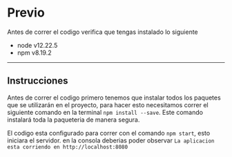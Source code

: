 # Previo

Antes de correr el codigo verifica que tengas instalado lo siguiente

- node v12.22.5
- npm v8.19.2

---

## Instrucciones

Antes de correr el codigo primero tenemos que instalar todos los paquetes que se utilizarán en el proyecto, para hacer esto necesitamos correr el siguiente comando en la terminal `npm install --save`. Este comando instalará toda la paqueteria de manera segura.

El codigo esta configurado para correr con el comando `npm start`, esto iniciara el servidor. en la consola deberias poder observar `La aplicacion esta corriendo en http://localhost:8080`

